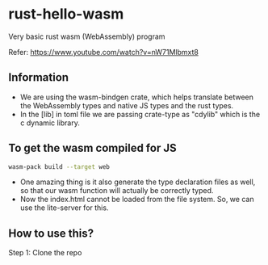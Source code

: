 # rust-hello-wasm
Very basic rust wasm (WebAssembly) program

Refer: https://www.youtube.com/watch?v=nW71Mlbmxt8

## Information
- We are using the wasm-bindgen crate, which helps translate between the WebAssembly types and native JS types and the rust types.
- In the [lib] in toml file we are passing crate-type as "cdylib" which is the c dynamic library.

## To get the wasm compiled for JS
```bash
wasm-pack build --target web
```

- One amazing thing is it also generate the type declaration files as well, so that our wasm function will actually be correctly typed.
- Now the index.html cannot be loaded from the file system. So, we can use the lite-server for this.

## How to use this?
Step 1: Clone the repo